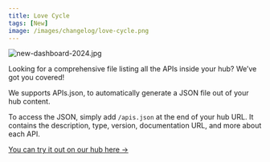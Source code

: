 ```yaml
---
title: Love Cycle
tags: [New]
image: /images/changelog/love-cycle.png
---
```


![new-dashboard-2024.jpg](/images/changelog/apis-json.jpg)

Looking for a comprehensive file listing all the APIs inside your hub? We’ve got you covered! 

We supports APIs.json, to automatically generate a JSON file out of your hub content. 

To access the JSON, simply add ```/apis.json``` at the end of your hub URL. It contains the description, type, version, documentation URL, and more about each API. 

[You can try it out on our hub here →](https://demo.bump.sh/apis.json)
